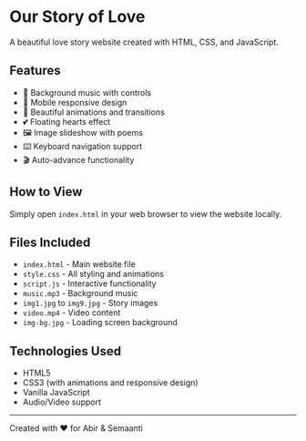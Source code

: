 # Our Story of Love

A beautiful love story website created with HTML, CSS, and JavaScript.

## Features

- 🎵 Background music with controls
- 📱 Mobile responsive design
- 🎨 Beautiful animations and transitions
- 💕 Floating hearts effect
- 🖼️ Image slideshow with poems
- ⌨️ Keyboard navigation support
- 🎬 Auto-advance functionality

## How to View

Simply open `index.html` in your web browser to view the website locally.

## Files Included

- `index.html` - Main website file
- `style.css` - All styling and animations
- `script.js` - Interactive functionality
- `music.mp3` - Background music
- `img1.jpg` to `img9.jpg` - Story images
- `video.mp4` - Video content
- `img-bg.jpg` - Loading screen background

## Technologies Used

- HTML5
- CSS3 (with animations and responsive design)
- Vanilla JavaScript
- Audio/Video support

---

Created with ❤️ for Abir & Semaanti 
